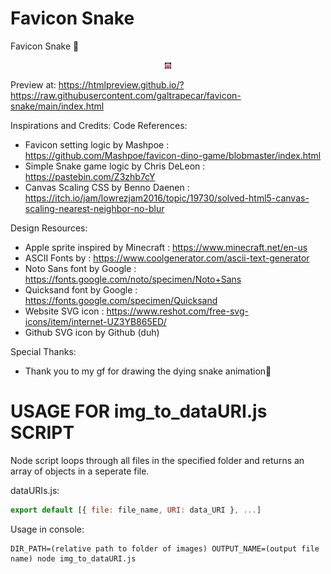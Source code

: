 # Favicon Snake

Favicon Snake 🐍

<p align="center">
  <img width="10vw" src="./img/gif.gif" alt="gif"/>
</p>


Preview at: https://htmlpreview.github.io/?https://raw.githubusercontent.com/galtrapecar/favicon-snake/main/index.html

Inspirations and Credits:
Code References:
- Favicon setting logic by Mashpoe : https://github.com/Mashpoe/favicon-dino-game/blobmaster/index.html
- Simple Snake game logic by Chris DeLeon : https://pastebin.com/Z3zhb7cY
- Canvas Scaling CSS by Benno Daenen : https://itch.io/jam/lowrezjam2016/topic/19730/solved-html5-canvas-scaling-nearest-neighbor-no-blur

Design Resources:
- Apple sprite inspired by Minecraft : https://www.minecraft.net/en-us
- ASCII Fonts by : https://www.coolgenerator.com/ascii-text-generator
- Noto Sans font by Google : https://fonts.google.com/noto/specimen/Noto+Sans
- Quicksand font by Google : https://fonts.google.com/specimen/Quicksand
- Website SVG icon : https://www.reshot.com/free-svg-icons/item/internet-UZ3YB865ED/
- Github SVG icon by Github (duh)

Special Thanks:
- Thank you to my gf for drawing the dying snake animation💜

# USAGE FOR img_to_dataURI.js SCRIPT

Node script loops through all files in the specified folder and returns an array of objects in a seperate file.

dataURIs.js: 
```javascript
export default [{ file: file_name, URI: data_URI }, ...]
```

Usage in console:

```console
DIR_PATH=(relative path to folder of images) OUTPUT_NAME=(output file name) node img_to_dataURI.js
```
